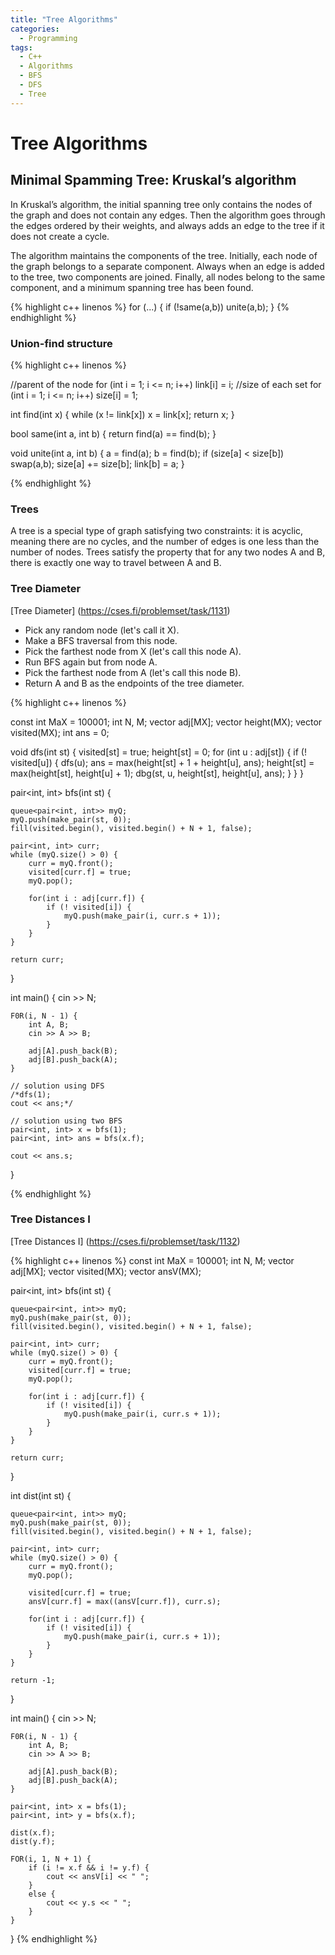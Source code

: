 ```yaml
---
title: "Tree Algorithms"
categories:
  - Programming
tags:
  - C++
  - Algorithms
  - BFS
  - DFS
  - Tree
---
```


# Tree Algorithms

##  Minimal Spamming Tree: Kruskal’s algorithm

In Kruskal’s algorithm, the initial spanning tree only contains the nodes of
the graph and does not contain any edges. Then the algorithm goes through the
edges ordered by their weights, and always adds an edge to the tree if it does not
create a cycle.   

The algorithm maintains the components of the tree. Initially, each node of
the graph belongs to a separate component. Always when an edge is added to the
tree, two components are joined. Finally, all nodes belong to the same component,
and a minimum spanning tree has been found.  

{% highlight c++ linenos %}
for (...) {
  if (!same(a,b)) unite(a,b);
}
{% endhighlight %}


###  Union-find structure

{% highlight c++ linenos %}

//parent of the node
for (int i = 1; i <= n; i++) link[i] = i;
//size of each set
for (int i = 1; i <= n; i++) size[i] = 1;

int find(int x) {
  while (x != link[x]) x = link[x];
  return x;
}

bool same(int a, int b) {
  return find(a) == find(b);
}

void unite(int a, int b) {
  a = find(a);
  b = find(b);
  if (size[a] < size[b]) swap(a,b);
  size[a] += size[b];
  link[b] = a;
}

{% endhighlight %}



### Trees
A tree is a special type of graph satisfying two constraints: it is acyclic, meaning there
are no cycles, and the number of edges is one less than the number of nodes. Trees satisfy
the property that for any two nodes A and B, there is exactly one way to travel between A
and B.  


###  Tree Diameter
[Tree Diameter] (https://cses.fi/problemset/task/1131)

* Pick any random node (let's call it X).
* Make a BFS traversal from this node.
* Pick the farthest node from X (let's call this node A).
* Run BFS again but from node A.
* Pick the farthest node from A (let's call this node B).
* Return A and B as the endpoints of the tree diameter.

{% highlight c++ linenos %}

const int MaX = 100001;
int N, M;
vector<int> adj[MX];
vector<int> height(MX);
vector<int> visited(MX);
int ans = 0;

void dfs(int st) {
    visited[st] = true;
    height[st] = 0;
    for (int u : adj[st]) {
        if (! visited[u]) {
            dfs(u);
            ans = max(height[st] + 1 + height[u], ans);
            height[st] = max(height[st], height[u] + 1);
            dbg(st, u, height[st], height[u], ans);
        }
    }
}

pair<int, int> bfs(int st) {

    queue<pair<int, int>> myQ;
    myQ.push(make_pair(st, 0));
    fill(visited.begin(), visited.begin() + N + 1, false);

    pair<int, int> curr;
    while (myQ.size() > 0) {
        curr = myQ.front();
        visited[curr.f] = true;
        myQ.pop();

        for(int i : adj[curr.f]) {
            if (! visited[i]) {
                myQ.push(make_pair(i, curr.s + 1));
            }
        }
    }

    return curr;
}

int main() {
    cin >> N;

    F0R(i, N - 1) {
        int A, B;
        cin >> A >> B;

        adj[A].push_back(B);
        adj[B].push_back(A);
    }

    // solution using DFS
    /*dfs(1);
    cout << ans;*/

    // solution using two BFS
    pair<int, int> x = bfs(1);
    pair<int, int> ans = bfs(x.f);

    cout << ans.s;
}

{% endhighlight %}


###  Tree Distances I
[Tree Distances I] (https://cses.fi/problemset/task/1132)

{% highlight c++ linenos %}
const int MaX = 100001;
int N, M;
vector<int> adj[MX];
vector<int> visited(MX);
vector<int> ansV(MX);


pair<int, int> bfs(int st) {

    queue<pair<int, int>> myQ;
    myQ.push(make_pair(st, 0));
    fill(visited.begin(), visited.begin() + N + 1, false);

    pair<int, int> curr;
    while (myQ.size() > 0) {
        curr = myQ.front();
        visited[curr.f] = true;
        myQ.pop();

        for(int i : adj[curr.f]) {
            if (! visited[i]) {
                myQ.push(make_pair(i, curr.s + 1));
            }
        }
    }

    return curr;
}

int dist(int st) {

    queue<pair<int, int>> myQ;
    myQ.push(make_pair(st, 0));
    fill(visited.begin(), visited.begin() + N + 1, false);

    pair<int, int> curr;
    while (myQ.size() > 0) {
        curr = myQ.front();
        myQ.pop();

        visited[curr.f] = true;
        ansV[curr.f] = max((ansV[curr.f]), curr.s);

        for(int i : adj[curr.f]) {
            if (! visited[i]) {
                myQ.push(make_pair(i, curr.s + 1));
            }
        }
    }

    return -1;
}

int main() {
    cin >> N;

    F0R(i, N - 1) {
        int A, B;
        cin >> A >> B;

        adj[A].push_back(B);
        adj[B].push_back(A);
    }

    pair<int, int> x = bfs(1);
    pair<int, int> y = bfs(x.f);

    dist(x.f);
    dist(y.f);

    FOR(i, 1, N + 1) {
        if (i != x.f && i != y.f) {
            cout << ansV[i] << " ";
        }
        else {
            cout << y.s << " ";
        }
    }
}
{% endhighlight %}
